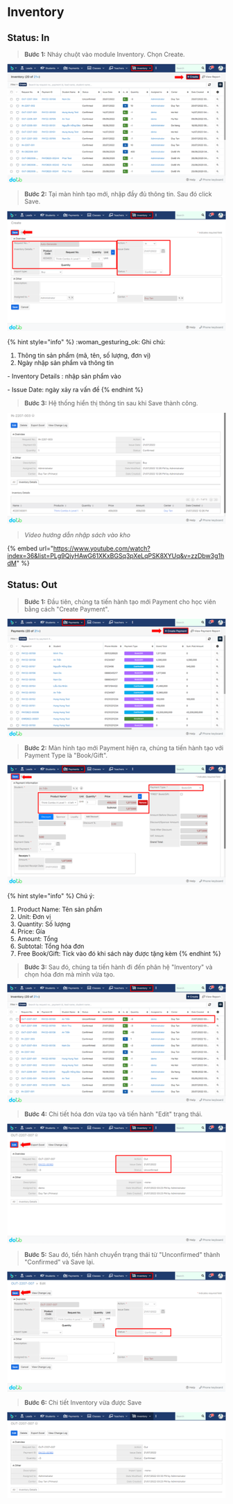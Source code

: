 # Inventory

## Status: In

> **Bước 1:** Nháy chuột vào module Inventory. Chọn Create.

![](<../../.gitbook/assets/image (134).png>)

> **Bước 2:** Tại màn hình tạo mới, nhập đầy đủ thông tin. Sau đó click Save.

![](<../../.gitbook/assets/image (109) (2).png>)

{% hint style="info" %}
:woman\_gesturing\_ok: Ghi chú:

1. Thông tin sản phẩm (mã, tên, số lượng, đơn vị)
2. Ngày nhập sản phẩm và thông tin&#x20;

&#x20;        \-  Inventory Details : nhập sản phẩm vào

&#x20;        \-  Issue Date: ngày xảy ra vấn đề
{% endhint %}

> **Bước 3:** Hệ thống hiển thị thông tin sau khi Save thành công.

![](<../../.gitbook/assets/image (111) (2).png>)

> _Video hướng dẫn nhập sách vào kho_

{% embed url="https://www.youtube.com/watch?index=36&list=PLg9QjyHAwG61XKxBGSq3pXeLqPSK8XYUq&v=zzDbw3g1hdM" %}

## Status: Out

> **Bước 1:** Đầu tiên, chúng ta tiến hành tạo mới Payment cho học viên bằng cách "Create Payment".

![](<../../.gitbook/assets/image (4) (2) (1).png>)

> **Bước 2:** Màn hình tạo mới Payment hiện ra, chúng ta tiến hành tạo với Payment Type là "Book/Gift".

![](<../../.gitbook/assets/image (3) (1) (2).png>)

{% hint style="info" %}
Chú ý:

1. Product Name: Tên sản phẩm
2. Unit: Đơn vị
3. Quantity: Số lượng
4. Price: Gía
5. Amount: Tổng
6. Subtotal: Tổng hóa đơn
7. Free Book/Gift: Tick vào đó khi sách này được tặng kèm
{% endhint %}

> **Bước 3:** Sau đó, chúng ta tiến hành đi đến phân hệ "Inventory" và chọn hóa đơn mà mình vừa tạo.

![](<../../.gitbook/assets/image (2) (2) (1).png>)

> **Bước 4:** Chi tiết hóa đơn vừa tạo và tiến hành "Edit" trạng thái.

![](<../../.gitbook/assets/image (6) (2).png>)

> **Bước 5:** Sau đó, tiến hành chuyển trạng thái từ "Unconfirmed" thành "Confirmed" và Save lại.

![](<../../.gitbook/assets/image (5) (2).png>)

> **Bước 6:** Chi tiết Inventory vừa được Save&#x20;

![](<../../.gitbook/assets/image (1) (1) (2) (1).png>)
